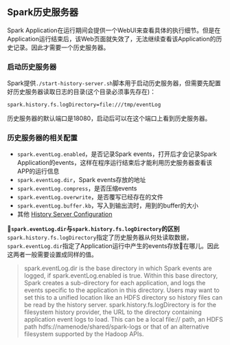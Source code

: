 ## Spark历史服务器
Spark Application在运行期间会提供一个WebUI来查看具体的执行细节。但是在Application运行结束后，该Web页面就失效了，无法继续查看该Application的历史记录。因此才需要一个历史服务器。

### 启动历史服务器
Spark提供`./start-history-server.sh`脚本用于启动历史服务器，但需要先配置好历史服务器读取日志的目录(这个目录必须事先存在)：

```
spark.history.fs.logDirectory=file:///tmp/eventLog
```
历史服务器的默认端口是18080，启动后可以在这个端口上看到历史服务器。
### 历史服务器的相关配置

- `spark.eventLog.enabled`，是否记录Spark events，打开后才会记录Spark Application的events，这样在程序运行结束后才能利用历史服务器查看该APP的运行信息
- `spark.eventLog.dir`，Spark events存放的地址
- `spark.eventLog.compress`，是否压缩events
- `spark.eventLog.overwrite`，是否覆写已经存在的文件
- `spark.eventLog.buffer.kb`，写入到输出流时，用到的buffer的大小
- 其他 [History Server Configuration](https://spark.apache.org/docs/latest/monitoring.html)

**`spark.eventLog.dir`与`spark.history.fs.logDirectory`的区别**
`spark.history.fs.logDirectory`指定了历史服务器从何处读取数据，`spark.eventLog.dir`指定了Application运行中产生的events存放在哪儿。因此这两者一般需要设置成同样的值。

> spark.eventLog.dir is the base directory in which Spark events are logged, if spark.eventLog.enabled is true. Within this base directory, Spark creates a sub-directory for each application, and logs the events specific to the application in this directory. Users may want to set this to a unified location like an HDFS directory so history files can be read by the history server.
> spark.history.fs.logDirectory is for the filesystem history provider, the URL to the directory containing application event logs to load. This can be a local file:// path, an HDFS path hdfs://namenode/shared/spark-logs or that of an alternative filesystem supported by the Hadoop APIs.
